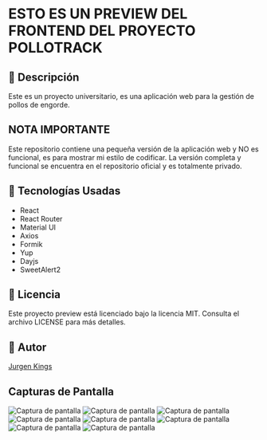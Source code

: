 # ESTO ES UN PREVIEW DEL FRONTEND DEL PROYECTO POLLOTRACK

## 📌 Descripción

Este es un proyecto universitario, es una aplicación web para la gestión de pollos de engorde. 

## NOTA IMPORTANTE

Este repositorio contiene una pequeña versión de la aplicación web y NO es funcional, es para mostrar mi estilo de codificar. 
La versión completa y funcional se encuentra en el repositorio oficial y es totalmente privado.

## 🚀 Tecnologías Usadas

- React
- React Router
- Material UI
- Axios
- Formik
- Yup
- Dayjs
- SweetAlert2

## 📝 Licencia

Este proyecto preview está licenciado bajo la licencia MIT. Consulta el archivo LICENSE para más detalles.

## 📝 Autor

[Jurgen Kings](https://jurgen-kings.vercel.app)

## Capturas de Pantalla

![Captura de pantalla](https://github.com/Jurgen-Kings/prev-front-pollotrack/blob/main/src/assets/images/preview.png)
![Captura de pantalla](https://github.com/Jurgen-Kings/prev-front-pollotrack/blob/main/src/assets/images/preview.png)
![Captura de pantalla](https://github.com/Jurgen-Kings/prev-front-pollotrack/blob/main/src/assets/images/preview.png)
![Captura de pantalla](https://github.com/Jurgen-Kings/prev-front-pollotrack/blob/main/src/assets/images/preview.png)
![Captura de pantalla](https://github.com/Jurgen-Kings/prev-front-pollotrack/blob/main/src/assets/images/preview.png)
![Captura de pantalla](https://github.com/Jurgen-Kings/prev-front-pollotrack/blob/main/src/assets/images/preview.png)
![Captura de pantalla](https://github.com/Jurgen-Kings/prev-front-pollotrack/blob/main/src/assets/images/preview.png)
![Captura de pantalla](https://github.com/Jurgen-Kings/prev-front-pollotrack/blob/main/src/assets/images/preview.png)

